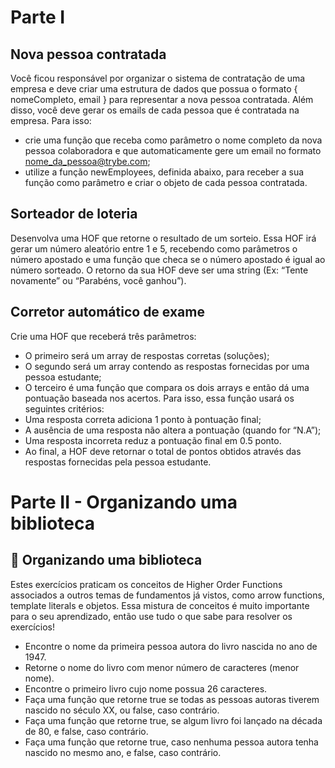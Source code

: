 # Parte I
## Nova pessoa contratada
Você ficou responsável por organizar o sistema de contratação de uma empresa e deve criar uma estrutura de dados que possua o formato { nomeCompleto, email } para representar a nova pessoa contratada. Além disso, você deve gerar os emails de cada pessoa que é contratada na empresa. Para isso:

- crie uma função que receba como parâmetro o nome completo da nova pessoa colaboradora e que automaticamente gere um email no formato nome_da_pessoa@trybe.com;
- utilize a função newEmployees, definida abaixo, para receber a sua função como parâmetro e criar o objeto de cada pessoa contratada.

## Sorteador de loteria
Desenvolva uma HOF que retorne o resultado de um sorteio. Essa HOF irá gerar um número aleatório entre 1 e 5, recebendo como parâmetros o número apostado e uma função que checa se o número apostado é igual ao número sorteado. O retorno da sua HOF deve ser uma string (Ex: “Tente novamente” ou “Parabéns, você ganhou”).

## Corretor automático de exame
Crie uma HOF que receberá três parâmetros:

- O primeiro será um array de respostas corretas (soluções);
- O segundo será um array contendo as respostas fornecidas por uma pessoa estudante;
- O terceiro é uma função que compara os dois arrays e então dá uma pontuação baseada nos acertos. Para isso, essa função usará os seguintes critérios:
- Uma resposta correta adiciona 1 ponto à pontuação final;
- A ausência de uma resposta não altera a pontuação (quando for “N.A”);
- Uma resposta incorreta reduz a pontuação final em 0.5 ponto.
- Ao final, a HOF deve retornar o total de pontos obtidos através das respostas fornecidas pela pessoa estudante.

# Parte II - Organizando uma biblioteca
## 🚀 Organizando uma biblioteca
Estes exercícios praticam os conceitos de Higher Order Functions associados a outros temas de fundamentos já vistos, como arrow functions, template literals e objetos. Essa mistura de conceitos é muito importante para o seu aprendizado, então use tudo o que sabe para resolver os exercícios!

- Encontre o nome da primeira pessoa autora do livro nascida no ano de 1947.
- Retorne o nome do livro com menor número de caracteres (menor nome).
- Encontre o primeiro livro cujo nome possua 26 caracteres.
- Faça uma função que retorne true se todas as pessoas autoras tiverem nascido no século XX, ou false, caso contrário.
- Faça uma função que retorne true, se algum livro foi lançado na década de 80, e false, caso contrário.
- Faça uma função que retorne true, caso nenhuma pessoa autora tenha nascido no mesmo ano, e false, caso contrário.



